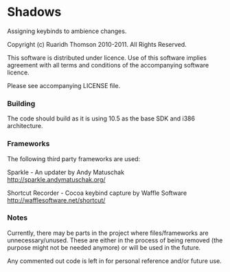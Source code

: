# Shadows #
Assigning keybinds to ambience changes.

Copyright (c) Ruaridh Thomson 2010-2011. All Rights Reserved.

This software is distributed under licence. Use of this software
implies agreement with all terms and conditions of the accompanying
software licence.

Please see accompanying LICENSE file.

### Building ###

The code should build as it is using 10.5 as the base SDK and i386 architecture.

### Frameworks ###

The following third party frameworks are used:

Sparkle - An updater by Andy Matuschak
http://sparkle.andymatuschak.org/

Shortcut Recorder - Cocoa keybind capture by Waffle Software
http://wafflesoftware.net/shortcut/

### Notes ###

Currently, there may be parts in the project where files/frameworks are unnecessary/unused.
These are either in the process of being removed (the purpose might not be needed anymore) or will be used in the future.

Any commented out code is left in for personal reference and/or future use.